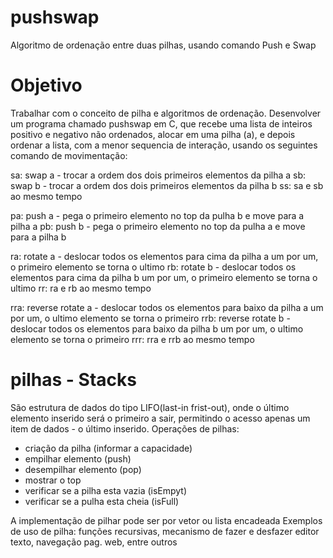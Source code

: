 # pushswap
Algoritmo de ordenação entre duas pilhas, usando comando Push e Swap

# Objetivo
Trabalhar com o conceito de pilha e algoritmos de ordenação.
Desenvolver um programa chamado pushswap em C, que recebe uma lista de inteiros positivo e negativo não ordenados, alocar em uma pilha (a), e depois ordenar a lista, com a menor sequencia de interação, usando os seguintes comando de movimentação: 

sa: swap a - trocar a ordem dos dois primeiros elementos da pilha a
sb: swap b - trocar a ordem dos dois primeiros elementos da pilha b
ss: sa e sb ao mesmo tempo

pa: push a - pega o primeiro elemento no top da pulha b e move para a pilha a
pb: push b - pega o primeiro elemento no top da pulha a e move para a pilha b

ra: rotate a - deslocar todos os elementos para cima da pilha a um por um, o primeiro elemento se torna o ultimo
rb: rotate b - deslocar todos os elementos para cima da pilha b um por um, o primeiro elemento se torna o ultimo
rr: ra e rb ao mesmo tempo

rra: reverse rotate a - deslocar todos os elementos para baixo da pilha a um por um, o ultimo elemento se torna o primeiro
rrb: reverse rotate b - deslocar todos os elementos para baixo da pilha b um por um, o ultimo elemento se torna o primeiro
rrr: rra e rrb ao mesmo tempo

# pilhas - Stacks
São estrutura de dados do tipo LIFO(last-in frist-out), onde o último elemento inserido será o primeiro a sair, permitindo o acesso apenas um item de dados - o último inserido. Operações de pilhas:
- criação da pilha (informar a capacidade)
- empilhar elemento (push)
- desempilhar elemento (pop)
- mostrar o top
- verificar se a pilha esta vazia (isEmpyt)
- verificar se a pulha esta cheia (isFull)

A implementação de pilhar pode ser por vetor ou lista encadeada
Exemplos de uso de pilha: funções recursivas, mecanismo de fazer e desfazer editor texto, navegação pag. web, entre outros


